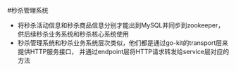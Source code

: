 #秒杀管理系统
* 将秒杀活动信息和秒杀商品信息分别才能出到MySQL并同步到zookeeper，供后续秒杀业务系统和秒杀核心系统使用
* 秒杀管理系统和秒杀业务系统层次类似，他们都是通过go-kit的transport层来提供HTTP服务接口，
并通过endpoint层将HTTP请求转发给service层对应的方法